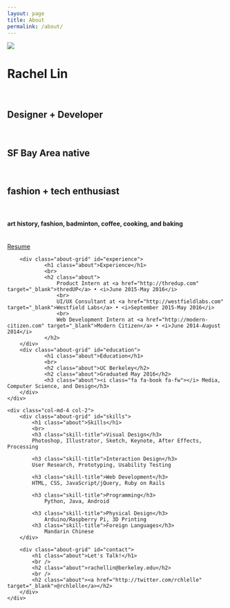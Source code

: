 ```yaml
---
layout: page
title: About
permalink: /about/
---
```

<div class="clearfix row">
	<div class="col-md-12 profile-image">
		<img src="{{ site.baseurl }}/img/about/rachel.jpg" class="img-responsive">
	</div>
</div>

<div class="clearfix row">
	<div class="col-md-8 col-1">
		<div class="about-grid" id="name-card">
			<h1 class="about">Rachel Lin</h1>
			<br>
			<h2 class="about">Designer + Developer</h2>
			<br>
			<h2 class="about">SF Bay Area native</h2>
			<br>
			<h2 class="about">fashion + tech enthusiast</h2>
			<br>
			<h4 class="about"><i class="fa fa-heart fa-fw"></i>  art history, fashion, badminton, coffee, cooking, and baking</h4>
			<br>
			<div class="view-resume">
			<a href="https://dl.dropboxusercontent.com/u/43037053/RachelLinResume.pdf" target="_blank">
				Resume
			</a>
			</div>
		</div>

		<div class="about-grid" id="experience">
				<h1 class="about">Experience</h1>
				<br>
				<h2 class="about">
					Product Intern at <a href="http://thredup.com" target="_blank">thredUP</a> • <i>June 2015-May 2016</i>
					<br>
					UI/UX Consultant at <a href="http://westfieldlabs.com" target="_blank">Westfield Labs</a> • <i>September 2015-May 2016</i>
					<br>
					Web Development Intern at <a href="http://modern-citizen.com" target="_blank">Modern Citizen</a> • <i>June 2014-August 2014</i>
				</h2>
		</div>
		<div class="about-grid" id="education">
				<h1 class="about">Education</h1>
				<br>
				<h2 class="about">UC Berkeley</h2>
				<h2 class="about">Graduated May 2016</h2>
				<h3 class="about"><i class="fa fa-book fa-fw"></i> Media, Computer Science, and Design</h3>
		</div>	
	</div>

	<div class="col-md-4 col-2">
		<div class="about-grid" id="skills">
			<h1 class="about">Skills</h1>
			<br>
			<h3 class="skill-title">Visual Design</h3>
			Photoshop, Illustrator, Sketch, Keynote, After Effects, Processing
				
			<h3 class="skill-title">Interaction Design</h3>
			User Research, Prototyping, Usability Testing

			<h3 class="skill-title">Web Development</h3>
			HTML, CSS, JavaScript/jQuery, Ruby on Rails

			<h3 class="skill-title">Programming</h3>
				Python, Java, Android

			<h3 class="skill-title">Physical Design</h3>
				Arduino/Raspberry Pi, 3D Printing
			<h3 class="skill-title">Foreign Languages</h3>
				Mandarin Chinese
		</div>

		<div class="about-grid" id="contact">
			<h1 class="about">Let's Talk!</h1>
			<br />
			<h2 class="about">rachellin@berkeley.edu</h2>
			<br />
			<h2 class="about"><a href="http://twitter.com/rchlelle" target="_blank">@rchlelle</a></h2>
		</div>	
	</div>
</div>